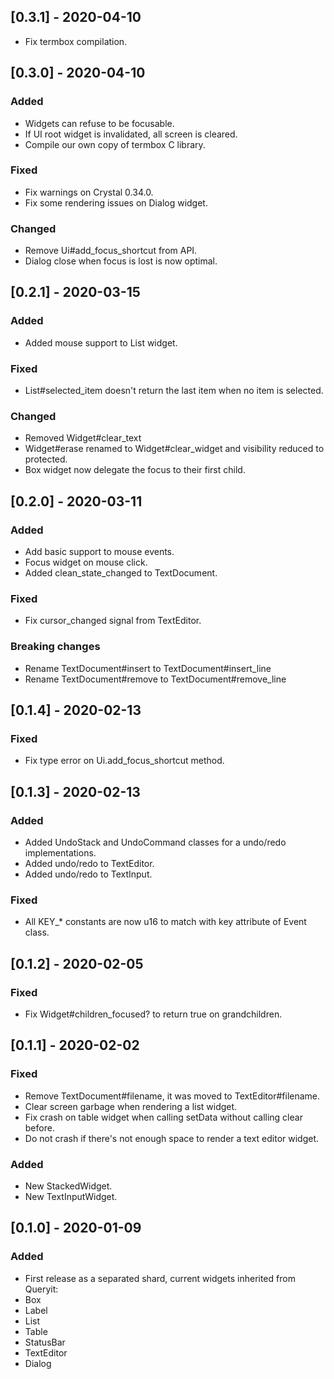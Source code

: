## [0.3.1] - 2020-04-10
- Fix termbox compilation.

## [0.3.0] - 2020-04-10
### Added
- Widgets can refuse to be focusable.
- If UI root widget is invalidated, all screen is cleared.
- Compile our own copy of termbox C library.

### Fixed
- Fix warnings on Crystal 0.34.0.
- Fix some rendering issues on Dialog widget.

### Changed
- Remove Ui#add_focus_shortcut from API.
- Dialog close when focus is lost is now optimal.

## [0.2.1] - 2020-03-15
### Added
- Added mouse support to List widget.

### Fixed
- List#selected_item doesn't return the last item when no item is selected.

### Changed
- Removed Widget#clear_text
- Widget#erase renamed to Widget#clear_widget and visibility reduced to protected.
- Box widget now delegate the focus to their first child.

## [0.2.0] - 2020-03-11
### Added
- Add basic support to mouse events.
- Focus widget on mouse click.
- Added clean_state_changed to TextDocument.

### Fixed
- Fix cursor_changed signal from TextEditor.

### Breaking changes
- Rename TextDocument#insert to TextDocument#insert_line
- Rename TextDocument#remove to TextDocument#remove_line

## [0.1.4] - 2020-02-13
### Fixed
- Fix type error on Ui.add_focus_shortcut method.

## [0.1.3] - 2020-02-13
### Added
- Added UndoStack and UndoCommand classes for a undo/redo implementations.
- Added undo/redo to TextEditor.
- Added undo/redo to TextInput.

### Fixed
- All KEY_* constants are now u16 to match with key attribute of Event class.

## [0.1.2] - 2020-02-05
### Fixed
- Fix Widget#children_focused? to return true on grandchildren.

## [0.1.1] - 2020-02-02
### Fixed
- Remove TextDocument#filename, it was moved to TextEditor#filename.
- Clear screen garbage when rendering a list widget.
- Fix crash on table widget when calling setData without calling clear before.
- Do not crash if there's not enough space to render a text editor widget.

### Added
- New StackedWidget.
- New TextInputWidget.

## [0.1.0] - 2020-01-09
### Added
- First release as a separated shard, current widgets inherited from Queryit:
 - Box
 - Label
 - List
 - Table
 - StatusBar
 - TextEditor
 - Dialog
